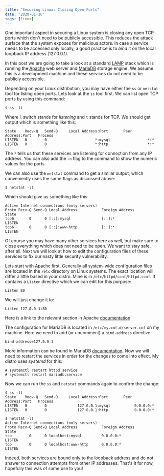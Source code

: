```yaml
---
title: "Securing Linux: Closing Open Ports"
date: "2020-01-10"
tags: [linux]
---
```


One important aspect in securing a Linux system is closing any open TCP ports which don't need to be publicly accessible. This reduces the attack surface that the system exposes for malicious actors. In case a service needs to be accessed only locally, a good practice is to _bind_ it on the local loopback IP address (127.0.0.1).

In this post we are going to take a look at a standard [LAMP](https://en.wikipedia.org/wiki/LAMP_%28software_bundle%29) stack which is running the [Apache](http://httpd.apache.org/) web server and [MariaDB](https://mariadb.org/) storage engine. We assume this is a development machine and these services do not need to be publicly accessible.

Depending on your Linux distribution, you may have either the `ss` or `netstat` tool for listing open ports. Lets look at the `ss` tool first. We can list open TCP ports by using this command:

```
$ ss -lt
```

Where `l` switch stands for _listening_ and `t` stands for TCP. We should get output which is something like this:

```
State    Recv-Q   Send-Q     Local Address:Port       Peer Address:Port   Process
LISTEN   0        0                      *:mysql                 *:*
LISTEN   0        0                      *:http                  *:*
```

The `*` tells us that these services are listening for connection from any IP address. You can also add the `-n` flag to the command to show the numeric values for the ports.

We can also use the `netstat` command to get a similar output, which conveniently uses the same flags as discussed above:

```
$ netstat -lt
```

Which should give us something like this:

```
Active Internet connections (only servers)
Proto Recv-Q Send-Q Local Address           Foreign Address         State
tcp6       0      0 [::]:mysql              [::]:*                  LISTEN
tcp6       0      0 [::]:www-http           [::]:*                  LISTEN
```

Of course you may have many other services here as well, but make sure to close everything which does not need to be open. We want to stay safe, after all. Next we will look at how to edit the configuration files of these services to fix our nasty little security vulnerability.

Lets start with Apache first. Generally all system-wide configuration files are located in the `/etc` directory on Linux systems. The exact location will differ a little based in your distro. Mine is in `/etc/httpd/conf/httpd.conf`. It contains a `Listen` directive which we can edit for this purpose:

```
Listen 80
```

We will just change it to:

```
Listen 127.0.0.1:80
```

Here is a link to the relevant section in Apache [documentation](https://httpd.apache.org/docs/2.4/bind.html).

The configuration for MariaDB is located in `/etc/my.cnf.d/server.cnf` on my machine. Here we need to add (or uncomment) a `bind-address` directive:

```
bind-address=127.0.0.1
```

More information can be found in MariaDB [documentation](https://mariadb.com/kb/en/configuring-mariadb-for-remote-client-access/). Now we will need to restart the services in order for the changes to come into effect. My distro uses _systemd_ for this:

```
# systemctl restart httpd.service
# systemctl restart mariadb.service
```

Now we can run the `ss` and `netstat` commands again to confirm the change:

```
$ ss -lt
State    Recv-Q   Send-Q     Local Address:Port       Peer Address:Port   Process
LISTEN   0        0              127.0.0.1:mysql           0.0.0.0:*
LISTEN   0        0              127.0.0.1:http            0.0.0.0:*

$ netstat -lt
Active Internet connections (only servers)
Proto Recv-Q Send-Q Local Address           Foreign Address         State
tcp        0      0 localhost:mysql         0.0.0.0:*               LISTEN
tcp        0      0 localhost:www-http      0.0.0.0:*               LISTEN
```

Indeed, both services are bound only to the loopback address and do not answer to connection attempts from other IP addresses. That's it for now, hopefully this was of some use to you!
